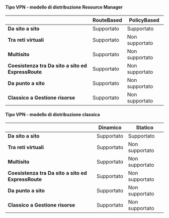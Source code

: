 #### <a name="vpn-type---resource-manager-deployment-model"></a>Tipo VPN - modello di distribuzione Resource Manager
|  | **RouteBased** | **PolicyBased** |
| --- | --- | --- |
| **Da sito a sito** |Supportato |Supportato |
| **Tra reti virtuali** |Supportato |Non supportato |
| **Multisito** |Supportato |Non supportato |
| **Coesistenza tra Da sito a sito ed ExpressRoute** |Supportato |Non supportato |
| **Da punto a sito** |Supportato |Non supportato |
| **Classico a Gestione risorse** |Supportato |Non supportato |

#### <a name="vpn-type---classic-deployment-model"></a>Tipo VPN - modello di distribuzione classica
|  | **Dinamico** | **Statico** |
| --- | --- | --- |
| **Da sito a sito** |Supportato |Supportato |
| **Tra reti virtuali** |Supportato |Non supportato |
| **Multisito** |Supportato |Non supportato |
| **Coesistenza tra Da sito a sito ed ExpressRoute** |Supportato |Non supportato |
| **Da punto a sito** |Supportato |Non supportato |
| **Classico a Gestione risorse** |Supportato |Non supportato |



<!--HONumber=Nov16_HO3-->


